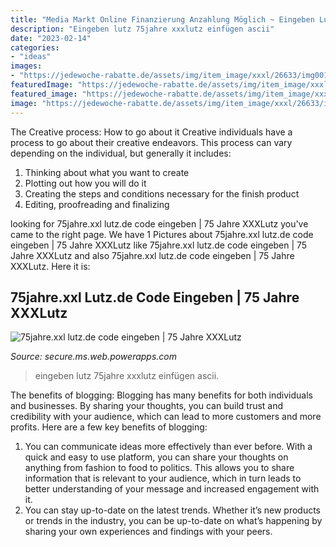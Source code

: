 ```yaml
---
title: "Media Markt Online Finanzierung Anzahlung Möglich ~ Eingeben Lutz 75jahre Xxxlutz Einfügen Ascii"
description: "Eingeben lutz 75jahre xxxlutz einfügen ascii"
date: "2023-02-14"
categories:
- "ideas"
images:
- "https://jedewoche-rabatte.de/assets/img/item_image/xxxl/26633/img001.jpg"
featuredImage: "https://jedewoche-rabatte.de/assets/img/item_image/xxxl/26633/img001.jpg"
featured_image: "https://jedewoche-rabatte.de/assets/img/item_image/xxxl/26633/img001.jpg"
image: "https://jedewoche-rabatte.de/assets/img/item_image/xxxl/26633/img001.jpg"
---
```



The Creative process: How to go about it
Creative individuals have a process to go about their creative endeavors. This process can vary depending on the individual, but generally it includes: 
1. Thinking about what you want to create 
2. Plotting out how you will do it 
3. Creating the steps and conditions necessary for the finish product 
4. Editing, proofreading and finalizing 

	

		
looking for 75jahre.xxl lutz.de code eingeben | 75 Jahre XXXLutz you've came to the right page. We have 1 Pictures about 75jahre.xxl lutz.de code eingeben | 75 Jahre XXXLutz like 75jahre.xxl lutz.de code eingeben | 75 Jahre XXXLutz and also 75jahre.xxl lutz.de code eingeben | 75 Jahre XXXLutz. Here it is:
		
    
## 75jahre.xxl Lutz.de Code Eingeben | 75 Jahre XXXLutz

<img loading=lazy src="https://jedewoche-rabatte.de/assets/img/item_image/xxxl/26633/img001.jpg" onerror="this.onerror=null;this.src='https://tse4.mm.bing.net/th?id=OIP.eQZI25fHsBzwOMB6TwtlOwHaK1&amp;pid=15.1';" alt="75jahre.xxl lutz.de code eingeben | 75 Jahre XXXLutz">

_Source: secure.ms.web.powerapps.com_

>eingeben lutz 75jahre xxxlutz einfügen ascii. 

	

The benefits of blogging:
Blogging has many benefits for both individuals and businesses. By sharing your thoughts, you can build trust and credibility with your audience, which can lead to more customers and more profits. Here are a few key benefits of blogging: 
1. You can communicate ideas more effectively than ever before. With a quick and easy to use platform, you can share your thoughts on anything from fashion to food to politics. This allows you to share information that is relevant to your audience, which in turn leads to better understanding of your message and increased engagement with it. 
2. You can stay up-to-date on the latest trends. Whether it’s new products or trends in the industry, you can be up-to-date on what’s happening by sharing your own experiences and findings with your peers.


